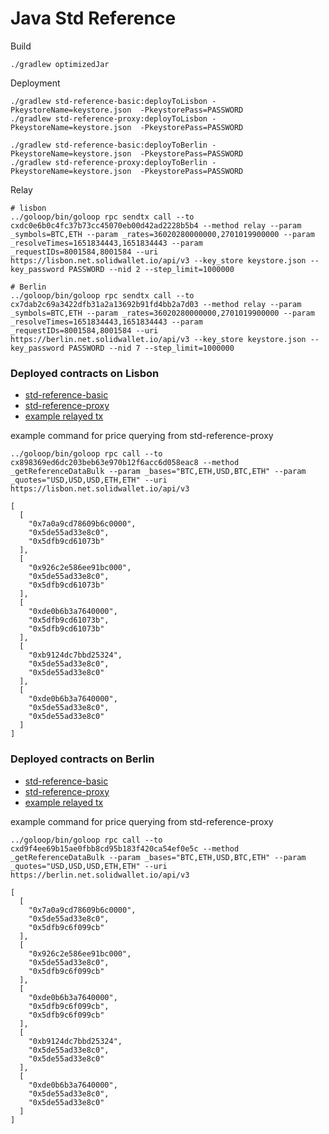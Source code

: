 # Java Std Reference

Build
```shell
./gradlew optimizedJar
```

Deployment
```shell
./gradlew std-reference-basic:deployToLisbon -PkeystoreName=keystore.json  -PkeystorePass=PASSWORD
./gradlew std-reference-proxy:deployToLisbon -PkeystoreName=keystore.json  -PkeystorePass=PASSWORD

./gradlew std-reference-basic:deployToBerlin -PkeystoreName=keystore.json  -PkeystorePass=PASSWORD
./gradlew std-reference-proxy:deployToBerlin -PkeystoreName=keystore.json  -PkeystorePass=PASSWORD
```

Relay
```shell
# lisbon
../goloop/bin/goloop rpc sendtx call --to cxdc0e6b0c4fc37b73cc45070eb00d42ad2228b5b4 --method relay --param _symbols=BTC,ETH --param _rates=36020280000000,2701019900000 --param _resolveTimes=1651834443,1651834443 --param _requestIDs=8001584,8001584 --uri https://lisbon.net.solidwallet.io/api/v3 --key_store keystore.json --key_password PASSWORD --nid 2 --step_limit=1000000

# Berlin
../goloop/bin/goloop rpc sendtx call --to cx7dab2c69a3422dfb31a2a13692b91fd4bb2a7d03 --method relay --param _symbols=BTC,ETH --param _rates=36020280000000,2701019900000 --param _resolveTimes=1651834443,1651834443 --param _requestIDs=8001584,8001584 --uri https://berlin.net.solidwallet.io/api/v3 --key_store keystore.json --key_password PASSWORD --nid 7 --step_limit=1000000
```

### Deployed contracts on Lisbon

- [std-reference-basic](https://lisbon.tracker.solidwallet.io/contract/cxdc0e6b0c4fc37b73cc45070eb00d42ad2228b5b4)
- [std-reference-proxy](https://lisbon.tracker.solidwallet.io/contract/cx898369ed6dc203beb63e970b12f6acc6d058eac8)
- [example relayed tx](https://lisbon.tracker.solidwallet.io/transaction/0x48cf01b773f9c01d7685407442d7e61eef2bc6b460a389dbe4e4313599d5e073)

example command for price querying from std-reference-proxy
```shell
../goloop/bin/goloop rpc call --to cx898369ed6dc203beb63e970b12f6acc6d058eac8 --method _getReferenceDataBulk --param _bases="BTC,ETH,USD,BTC,ETH" --param _quotes="USD,USD,USD,ETH,ETH" --uri https://lisbon.net.solidwallet.io/api/v3

[
  [
    "0x7a0a9cd78609b6c0000",
    "0x5de55ad33e8c0",
    "0x5dfb9cd61073b"
  ],
  [
    "0x926c2e586ee91bc000",
    "0x5de55ad33e8c0",
    "0x5dfb9cd61073b"
  ],
  [
    "0xde0b6b3a7640000",
    "0x5dfb9cd61073b",
    "0x5dfb9cd61073b"
  ],
  [
    "0xb9124dc7bbd25324",
    "0x5de55ad33e8c0",
    "0x5de55ad33e8c0"
  ],
  [
    "0xde0b6b3a7640000",
    "0x5de55ad33e8c0",
    "0x5de55ad33e8c0"
  ]
]
```

### Deployed contracts on Berlin

- [std-reference-basic](https://berlin.tracker.solidwallet.io/contract/cx7dab2c69a3422dfb31a2a13692b91fd4bb2a7d03)
- [std-reference-proxy](https://berlin.tracker.solidwallet.io/contract/cxd9f4ee69b15ae0fbb8cd95b183f420ca54ef0e5c)
- [example relayed tx](https://berlin.tracker.solidwallet.io/transaction/0x7ac3512493309f1c42c0b2d62464f52f574259a45a38e095f0534271ea946400)

example command for price querying from std-reference-proxy
```
../goloop/bin/goloop rpc call --to cxd9f4ee69b15ae0fbb8cd95b183f420ca54ef0e5c --method _getReferenceDataBulk --param _bases="BTC,ETH,USD,BTC,ETH" --param _quotes="USD,USD,USD,ETH,ETH" --uri https://berlin.net.solidwallet.io/api/v3

[
  [
    "0x7a0a9cd78609b6c0000",
    "0x5de55ad33e8c0",
    "0x5dfb9c6f099cb"
  ],
  [
    "0x926c2e586ee91bc000",
    "0x5de55ad33e8c0",
    "0x5dfb9c6f099cb"
  ],
  [
    "0xde0b6b3a7640000",
    "0x5dfb9c6f099cb",
    "0x5dfb9c6f099cb"
  ],
  [
    "0xb9124dc7bbd25324",
    "0x5de55ad33e8c0",
    "0x5de55ad33e8c0"
  ],
  [
    "0xde0b6b3a7640000",
    "0x5de55ad33e8c0",
    "0x5de55ad33e8c0"
  ]
]
```
